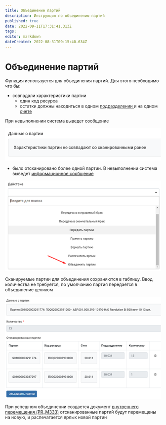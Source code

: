 ```yaml
---
title: Объединение партий
description: Инструкция по объединению партий
published: true
date: 2022-09-11T17:31:41.313Z
tags: 
editor: markdown
dateCreated: 2022-08-31T09:15:40.634Z
---
```


# Объединение партий

Функция используется для объединения партий. Для этого необходимо что бы:

* совпадали характеристики партии
  * один код ресурса
  * остатки должны находиться в одном [подразделении ](../../../../upravlenie-mdm/spravochnik-podrazdelenii/)и на одном [счете](../../../../uchet/nsi-uchet/plan-schetov.md)

При невыполнении система выведет сообщение

![](<../../../../assets/image (1029).png>)

* было отсканировано более одной партии. В невыполнении система выведет [информационное сообщение](../informacionnye-soobsheniya.md#nedostatochno-partii-dlya-obedineniya)

![](<../../../../assets/image (1012).png>)

Сканируемые партии для объединения сохраняются в таблицу. Ввод количества не требуется, по умолчанию партия передается в объединение целиком

![](<../../../../assets/image (1042).png>)

При успешном объединении создается документ [внутреннего перемещения (PR\_M333)](../../../../uchet/peremesheniya-tovarov-1/vnutrennee-peremeshenie/) отсканированные партий будут перемещены на новую, и распечатается ярлык новой партии
